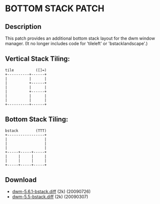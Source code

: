 BOTTOM STACK PATCH
==================

Description
-----------
This patch provides an additional bottom stack layout for the dwm window manager. (It no longer includes code for 'tileleft' or 'bstacklandscape'.)

Vertical Stack Tiling:
----------------------
	tile          ([]=)
	+----------+------+
	|          |      |
	|          +------+
	|          |      |
	|          +------+
	|          |      |
	|          |      |
	+----------+------+

Bottom Stack Tiling:
--------------------

	bstack        (TTT)
	+-----------------+
	|                 |
	|                 |
	|                 |
	+-----+-----+-----+
	|     |     |     |
	|     |     |     |
	+-----+-----+-----+

Download
--------
* [dwm-5.6.1-bstack.diff](http://bsdgroup.org/files/dwm-5.6.1-bstack.diff) (2k) (20090726)
* [dwm-5.5-bstack.diff](http://bsdgroup.org/files/dwm-5.5-bstack.diff) (2k) (20090307)
